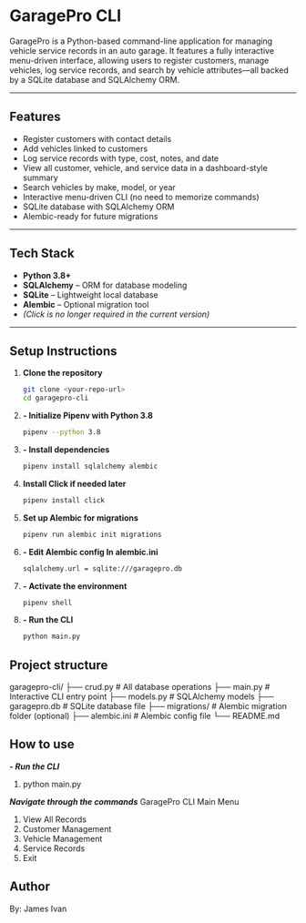 # GaragePro CLI

GaragePro is a Python-based command-line application for managing vehicle service records in an auto garage. It features a fully interactive menu-driven interface, allowing users to register customers, manage vehicles, log service records, and search by vehicle attributes—all backed by a SQLite database and SQLAlchemy ORM.

---

## Features

- Register customers with contact details
- Add vehicles linked to customers
- Log service records with type, cost, notes, and date
- View all customer, vehicle, and service data in a dashboard-style summary
- Search vehicles by make, model, or year
- Interactive menu-driven CLI (no need to memorize commands)
- SQLite database with SQLAlchemy ORM
- Alembic-ready for future migrations

---

## Tech Stack

- **Python 3.8+**
- **SQLAlchemy** – ORM for database modeling
- **SQLite** – Lightweight local database
- **Alembic** – Optional migration tool
- *(Click is no longer required in the current version)*

---

## Setup Instructions

1. **Clone the repository**
   ```bash
   git clone <your-repo-url>
   cd garagepro-cli

2. **- Initialize Pipenv with Python 3.8**
   ```bash
   pipenv --python 3.8

3. **- Install dependencies**
   ```bash
   pipenv install sqlalchemy alembic

4. **Install Click if needed later**
   ```bash
   pipenv install click

5. **Set up Alembic for migrations**
   ```bash
   pipenv run alembic init migrations

6. **- Edit Alembic config In alembic.ini**
   ```bash
   sqlalchemy.url = sqlite:///garagepro.db

7. **- Activate the environment**
   ```bash
   pipenv shell

8. **- Run the CLI**
   ```bash
   python main.py

## Project structure

garagepro-cli/
├── crud.py           # All database operations
├── main.py           # Interactive CLI entry point
├── models.py         # SQLAlchemy models
├── garagepro.db      # SQLite database file
├── migrations/       # Alembic migration folder (optional)
├── alembic.ini       # Alembic config file
└── README.md

## How to use

 ***- Run the CLI***
 1. python main.py

***Navigate through the commands***
GaragePro CLI Main Menu
1. View All Records
2. Customer Management
3. Vehicle Management
4. Service Records
5. Exit

## Author
By: James Ivan